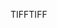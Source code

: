 <span data-ttu-id="feead-101">TIFF</span><span class="sxs-lookup"><span data-stu-id="feead-101">TIFF</span></span>